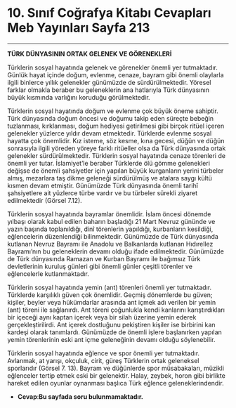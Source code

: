 # 10. Sınıf Coğrafya Kitabı Cevapları Meb Yayınları Sayfa 213

---

**TÜRK DÜNYASININ ORTAK GELENEK VE GÖRENEKLERİ**

Türklerin sosyal hayatında gelenek ve görenekler önemli yer tutmaktadır. Günlük hayat içinde doğum, evlenme, cenaze, bayram gibi önemli olaylarla ilgili binlerce yıllık gelenekler günümüzde de sürdürülmektedir. Yöresel farklar olmakla beraber bu geleneklerin ana hatlarıyla Türk dünyasının büyük kısmında varlığını koruduğu görülmektedir.

 Türklerin sosyal hayatında doğum ve evlenme çok büyük öneme sahiptir. Türk dünyasında doğum öncesi ve doğumu takip eden süreçte bebeğin tuzlanması, kırklanması, doğum hediyesi getirilmesi gibi birçok ritüel içeren gelenekler yüzlerce yıldır devam etmektedir. Türklerde evlenme sosyal hayatta çok önemlidir. Kız isteme, söz kesme, kına gecesi, düğün ve düğün sonrasıyla ilgili yöreden yöreye farklı ritüeller olsa da Türk dünyasında ortak gelenekler sürdürülmektedir. Türklerin sosyal hayatında cenaze törenleri de önemli yer tutar. İslamiyet’le beraber Türklerde ölü gömme gelenekleri değişse de önemli şahsiyetler için yapılan büyük kurganların yerini türbeler almış, mezarlara taş dikme geleneği sürdürülmüş ve atalara saygı kültü kısmen devam etmiştir. Günümüzde Türk dünyasında önemli tarihî şahsiyetlere ait yüzlerce türbe vardır ve bu türbeler sürekli ziyaret edilmektedir (Görsel 7.12).

Türklerin sosyal hayatında bayramlar önemlidir. İslam öncesi dönemde yılbaşı olarak kabul edilen baharın başladığı 21 Mart Nevruz gününde ve yazın başında toplanıldığı, dinî törenlerin yapıldığı, kurbanların kesildiği, eğlencelerin düzenlendiği bilinmektedir. Günümüzde de Türk dünyasında kutlanan Nevruz Bayramı ile Anadolu ve Balkanlarda kutlanan Hıdırellez Bayramı’nın bu geleneklerin devamı olduğu ifade edilmektedir. Günümüzde de Türk dünyasında Ramazan ve Kurban Bayramı ile bağımsız Türk devletlerinin kuruluş günleri gibi önemli günler çeşitli törenler ve eğlencelerle kutlanmaktadır.

 Türklerin sosyal hayatında yemin (ant) törenleri önemli yer tutmaktadır. Türklerde karşılıklı güven çok önemlidir. Geçmiş dönemlerde bu güven; kişiler, beyler veya hükümdarlar arasında ant içmek adı verilen bir yemin (ant) töreni ile sağlanırdı. Ant töreni çoğunlukla kendi kanlarını karıştırdıkları bir içeceği aynı kaptan içerek veya bir silah üzerine yemin ederek gerçekleştirilirdi. Ant içerek dostluğunu pekiştiren kişiler ise birbirini kan kardeşi olarak tanımlardı. Günümüzde de önemli işlere başlanırken yapılan yemin törenlerinin eski ant içme geleneğinin devamı olduğu söylenebilir.

 Türklerin sosyal hayatında eğlence ve spor önemli yer tutmaktadır. Avlanmak, at yarışı, okçuluk, cirit, güreş Türklerin ortak geleneksel sporlarıdır (Görsel 7. 13). Bayram ve düğünlerde spor müsabakaları, müzikli eğlenceler tertip etmek eski bir gelenektir. Halay, zeybek, horon gibi birlikte hareket edilen oyunlar oynanması başlıca Türk eğlence geleneklerindendir.

-   **Cevap**:**Bu sayfada soru bulunmamaktadır.**